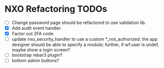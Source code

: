 NXO Refactoring TODOs
===========

  - [ ] Change password page should be refactored to use validation lib.
  - [x] Add audit event handler.
  - [x] Factor out 2FA code.
  - [ ] update nxo_security_handler to use a custom *_not_authorized:
    the app designer should be able to specify a module; further,
    if wf:user is undef, maybe show a login screen?
  - [ ] bootstrap rebar3 plugin?
  - [ ] bottom admin buttons?
